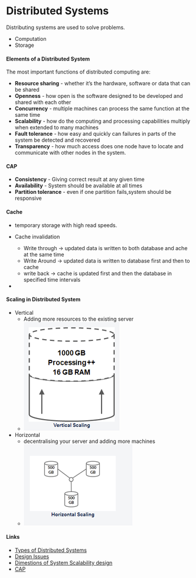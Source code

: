 # Distributed Systems

Distributing systems are used to solve problems.

- Computation
- Storage

#### Elements of a Distributed System

The most important functions of distributed computing are:

- **Resource sharing** - whether it’s the hardware, software or data that can be shared
- **Openness** - how open is the software designed to be developed and shared with each other
- **Concurrency** - multiple machines can process the same function at the same time
- **Scalability** - how do the computing and processing capabilities multiply when extended to many machines
- **Fault tolerance** - how easy and quickly can failures in parts of the system be detected and recovered
- **Transparency** - how much access does one node have to locate and communicate with other nodes in the system.

#### CAP

- **Consistency** - Giving correct result at any given time
- **Availability** - System should be available at all times
- **Partition tolerance** - even if one partition fails,system should be responsive

#### Cache
- temporary storage with high read speeds.
- Cache invalidation 
  - Write through -> updated data is written to both database and ache at the same time
  - Write Around -> updated data is written to database first and then to cache
  - write back -> cache is updated first and then the database in specified time intervals 

-   

#### Scaling in Distributed System

- Vertical
  - Adding more resources to the existing server
  - ![Vertical Scaling](/SystemDesign/hld/Images/VerticalScaling.png)
- Horizontal
  - decentralising your server and adding more machines
  - ![Horizontal Scaling](/SystemDesign/hld/Images/HorizontalScaling.png)

#### Links

- [Types of Distributed Systems](https://www.confluent.io/learn/distributed-systems/)
- [Design Issues](https://www.geeksforgeeks.org/design-issues-of-distributed-system/)
- [Dimestions of System Scalability design](https://medium.com/@Pointnity_Network/three-dimensions-of-distributed-system-scalability-design-8e0319163c8d#:~:text=Scalability%20is%20an%20important%20indicator,two%20aspects%3A%20hardware%20and%20software)
- [CAP](https://mwhittaker.github.io/blog/an_illustrated_proof_of_the_cap_theorem/)

